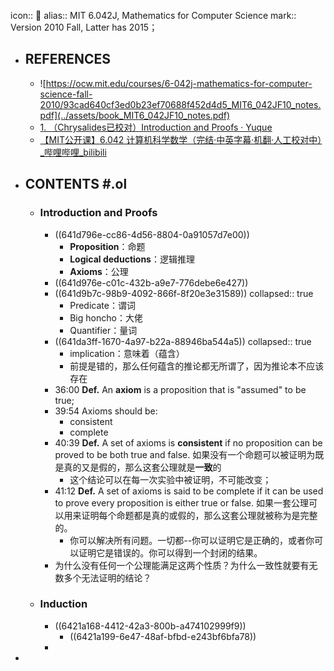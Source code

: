 icon:: 🏫
alias:: MIT 6.042J, Mathematics for Computer Science
mark:: Version 2010 Fall, Latter has 2015；
- ## REFERENCES
  - ![https://ocw.mit.edu/courses/6-042j-mathematics-for-computer-science-fall-2010/93cad640cf3ed0b23ef70688f452d4d5_MIT6_042JF10_notes.pdf](../assets/book_MIT6_042JF10_notes.pdf)
  - [1. （Chrysalides已校对）Introduction and Proofs · Yuque](https://www.yuque.com/guigumentor/bazl0e/uy8f2b)
  - [【MIT公开课】6.042 计算机科学数学（完结·中英字幕·机翻·人工校对中）_哔哩哔哩_bilibili](https://www.bilibili.com/video/BV1L741147VX)
- ## CONTENTS #.ol
  - ### Introduction and Proofs
    - ((641d796e-cc86-4d56-8804-0a91057d7e00))
      - **Proposition**：命题
      - **Logical deductions**：逻辑推理
      - **Axioms**：公理
    - ((641d976e-c01c-432b-a9e7-776debe6e427))
    - ((641d9b7c-98b9-4092-866f-8f20e3e31589))
      collapsed:: true
      - Predicate：谓词
      - Big honcho：大佬
      - Quantifier：量词
    - ((641da3ff-1670-4a97-b22a-88946ba544a5))
      collapsed:: true
      - implication：意味着（蕴含）
      - 前提是错的，那么任何蕴含的推论都无所谓了，因为推论本不应该存在
    - 36:00 **Def.** An **axiom** is a proposition that is "assumed"  to be true;
    - 39:54 Axioms should be:
      - consistent
      - complete
    - 40:39 **Def.** A set of axioms is **consistent** if no proposition can be proved to be both true and false.
      如果没有一个命题可以被证明为既是真的又是假的，那么这套公理就是**一致**的
      - 这个结论可以在每一次实验中被证明，不可能改变；
    - 41:12 **Def.** A set of axioms is said to be complete if it can be used to prove every proposition is either true or false.
      如果一套公理可以用来证明每个命题都是真的或假的，那么这套公理就被称为是完整的。
      - 你可以解决所有问题。一切都--你可以证明它是正确的，或者你可以证明它是错误的。你可以得到一个封闭的结果。
    - 为什么没有任何一个公理能满足这两个性质？为什么一致性就要有无数多个无法证明的结论？
  - ### Induction
    - ((6421a168-4412-42a3-800b-a474102999f9))
      - ((6421a199-6e47-48af-bfbd-e243bf6bfa78))
    -
-